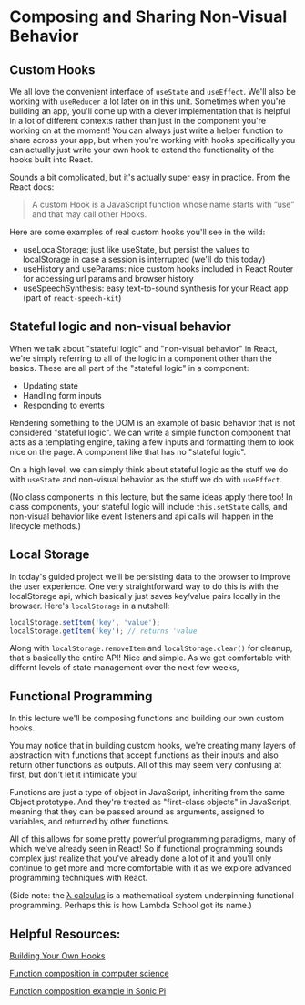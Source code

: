 # Composing and Sharing Non-Visual Behavior

## Custom Hooks
We all love the convenient interface of `useState` and `useEffect`. We'll also be working with `useReducer` a lot later on in this unit. Sometimes when you're building an app, you'll come up with a clever implementation that is helpful in a lot of different contexts rather than just in the component you're working on at the moment! You can always just write a helper function to share across your app, but when you're working with hooks specifically you can actually just write your own hook to extend the functionality of the hooks built into React.

Sounds a bit complicated, but it's actually super easy in practice. From the React docs:
> A custom Hook is a JavaScript function whose name starts with ”use” and that may call other Hooks.

Here are some examples of real custom hooks you'll see in the wild:
* useLocalStorage: just like useState, but persist the values to localStorage in case a session is interrupted (we'll do this today)
* useHistory and useParams: nice custom hooks included in React Router for accessing url params and browser history
* useSpeechSynthesis: easy text-to-sound synthesis for your React app (part of `react-speech-kit`)

## Stateful logic and non-visual behavior
When we talk about "stateful logic" and "non-visual behavior" in React, we're simply referring to all of the logic in a component other than the basics. These are all part of the "stateful logic" in a component:
* Updating state
* Handling form inputs
* Responding to events 

Rendering something to the DOM is an example of basic behavior that is not considered "stateful logic". We can write a simple function component that acts as a templating engine, taking a few inputs and formatting them to look nice on the page. A component like that has no "stateful logic".

On a high level, we can simply think about stateful logic as the stuff we do with `useState` and non-visual behavior as the stuff we do with `useEffect`.

(No class components in this lecture, but the same ideas apply there too! In class components, your stateful logic will include `this.setState` calls, and non-visual behavior like event listeners and api calls will happen in the lifecycle methods.)

## Local Storage
In today's guided project we'll be persisting data to the browser to improve the user experience. One very straightforward way to do this is with the localStorage api, which basically just saves key/value pairs locally in the browser. Here's `localStorage` in a nutshell: 

```javascript
localStorage.setItem('key', 'value');
localStorage.getItem('key'); // returns 'value
```

Along with `localStorage.removeItem` and `localStorage.clear()` for cleanup, that's basically the entire API! Nice and simple. As we get comfortable with differnt levels of state management over the next few weeks, 


## Functional Programming
In this lecture we'll be composing functions and building our own custom hooks.

You may notice that in building custom hooks, we're creating many layers of abstraction with functions that accept functions as their inputs and also return other functions as outputs. All of this may seem very confusing at first, but don't let it intimidate you! 

Functions are just a type of object in JavaScript, inheriting from the same Object prototype. And they're treated as "first-class objects" in JavaScript, meaning that they can be passed around as arguments, assigned to variables, and returned by other functions. 

All of this allows for some pretty powerful programming paradigms, many of which we've already seen in React! So if functional programming sounds complex just realize that you've already done a lot of it and you'll only continue to get more and more comfortable with it as we explore advanced programming techniques with React.

(Side note: the [λ calculus](https://personal.utdallas.edu/~gupta/courses/apl/lambda.pdf) is a mathematical system underpinning functional programming. Perhaps this is how Lambda School got its name.)


## Helpful Resources:
[Building Your Own Hooks](https://reactjs.org/docs/hooks-custom.html)

[Function composition in computer science](https://en.wikipedia.org/wiki/Function_composition_(computer_science))

[Function composition example in Sonic Pi](https://github.com/josh-jacobson/sonic-pi/blob/master/jj-functional-composition-example.rb)
